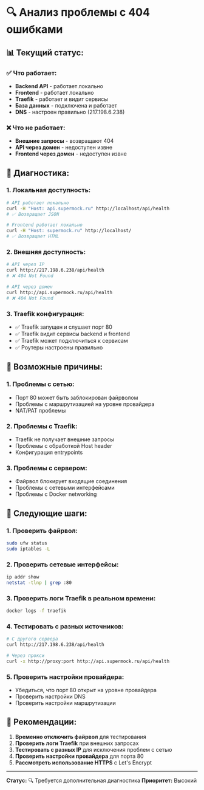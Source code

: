 # 🔍 Анализ проблемы с 404 ошибками

## 📊 Текущий статус:

### ✅ Что работает:
- **Backend API** - работает локально
- **Frontend** - работает локально  
- **Traefik** - работает и видит сервисы
- **База данных** - подключена и работает
- **DNS** - настроен правильно (217.198.6.238)

### ❌ Что не работает:
- **Внешние запросы** - возвращают 404
- **API через домен** - недоступен извне
- **Frontend через домен** - недоступен извне

## 🔧 Диагностика:

### 1. Локальная доступность:
```bash
# API работает локально
curl -H "Host: api.supermock.ru" http://localhost/api/health
# ✅ Возвращает JSON

# Frontend работает локально  
curl -H "Host: supermock.ru" http://localhost/
# ✅ Возвращает HTML
```

### 2. Внешняя доступность:
```bash
# API через IP
curl http://217.198.6.238/api/health
# ❌ 404 Not Found

# API через домен
curl http://api.supermock.ru/api/health  
# ❌ 404 Not Found
```

### 3. Traefik конфигурация:
- ✅ Traefik запущен и слушает порт 80
- ✅ Traefik видит сервисы backend и frontend
- ✅ Traefik может подключиться к сервисам
- ✅ Роутеры настроены правильно

## 🎯 Возможные причины:

### 1. Проблемы с сетью:
- Порт 80 может быть заблокирован файрволом
- Проблемы с маршрутизацией на уровне провайдера
- NAT/PAT проблемы

### 2. Проблемы с Traefik:
- Traefik не получает внешние запросы
- Проблемы с обработкой Host header
- Конфигурация entrypoints

### 3. Проблемы с сервером:
- Файрвол блокирует входящие соединения
- Проблемы с сетевыми интерфейсами
- Проблемы с Docker networking

## 🚀 Следующие шаги:

### 1. Проверить файрвол:
```bash
sudo ufw status
sudo iptables -L
```

### 2. Проверить сетевые интерфейсы:
```bash
ip addr show
netstat -tlnp | grep :80
```

### 3. Проверить логи Traefik в реальном времени:
```bash
docker logs -f traefik
```

### 4. Тестировать с разных источников:
```bash
# С другого сервера
curl http://217.198.6.238/api/health

# Через прокси
curl -x http://proxy:port http://api.supermock.ru/api/health
```

### 5. Проверить настройки провайдера:
- Убедиться, что порт 80 открыт на уровне провайдера
- Проверить настройки DNS
- Проверить настройки маршрутизации

## 📝 Рекомендации:

1. **Временно отключить файрвол** для тестирования
2. **Проверить логи Traefik** при внешних запросах
3. **Тестировать с разных IP** для исключения проблем с сетью
4. **Проверить настройки провайдера** для порта 80
5. **Рассмотреть использование HTTPS** с Let's Encrypt

---
**Статус:** 🔍 Требуется дополнительная диагностика
**Приоритет:** Высокий
